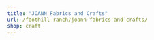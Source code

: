 ```yaml
---
title: "JOANN Fabrics and Crafts"
url: /foothill-ranch/joann-fabrics-and-crafts/
shop: craft
---
```

